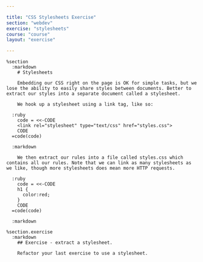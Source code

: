 ```yaml
---

title: "CSS Stylesheets Exercise"
section: "webdev"
exercise: "stylesheets"
course: "course"
layout: "exercise"

---
```


    %section
      :markdown
        # Stylesheets

        Embedding our CSS right on the page is OK for simple tasks, but we lose the ability to easily share styles between documents. Better to extract our styles into a separate document called a stylesheet.

        We hook up a stylesheet using a link tag, like so:

      :ruby
        code = <<-CODE
        <link rel="stylesheet" type="text/css" href="styles.css">
        CODE
      =code(code)

      :markdown

        We then extract our rules into a file called styles.css which contains all our rules. Note that we can link as many stylesheets as we like, though more stylesheets does mean more HTTP requests.

      :ruby
        code = <<-CODE
        h1 {
          color:red;
        }
        CODE
      =code(code)

      :markdown

    %section.exercise
      :markdown
        ## Exercise - extract a stylesheet.

        Refactor your last exercise to use a stylesheet.
